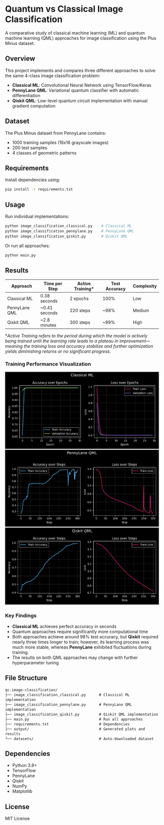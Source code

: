 # Quantum vs Classical Image Classification

A comparative study of classical machine learning (ML) and quantum machine learning (QML) approaches for image classification using the Plus Minus dataset.

## Overview

This project implements and compares three different approaches to solve the same 4-class image classification problem:

- **Classical ML**: Convolutional Neural Network using TensorFlow/Keras
- **PennyLane QML**: Variational quantum classifier with automatic differentiation
- **Qiskit QML**: Low-level quantum circuit implementation with manual gradient computation

## Dataset

The Plus Minus dataset from PennyLane contains:
- 1000 training samples (16x16 grayscale images)
- 200 test samples
- 4 classes of geometric patterns

## Requirements

Install dependencies using:
```bash
pip install -r requirements.txt
```

## Usage

Run individual implementations:
```bash
python image_classification_classical.py    # Classical ML
python image_classification_pennylane.py    # PennyLane QML
python image_classification_qiskit.py       # Qiskit QML
```

Or run all approaches:
```bash
python main.py
```

## Results

| Approach | Time per Step | Active Training* | Test Accuracy | Complexity |
|----------|---------------|----------|----------|------------|
| Classical ML | 0.38 seconds | 2 epochs | 100% | Low |
| PennyLane QML | ~0.41 seconds | 220 steps | ~98% | Medium |
| Qiskit QML | ~2.8 minutes | 300 steps | ~99% | High |

**Active Training refers to the period during which the model is actively being trained until the learning rate leads to a plateau in improvement—meaning the training loss and accuracy stabilize and further optimization yields diminishing returns or no significant progress.*
### Training Performance Visualization
<div align="center">
  <img src="output/classical_ml_training_accuracy_loss.png" alt="Classical ML Training">
</div>
<div align="center">
  <img src="output/pennylane_qml_training_accuracy_loss.png" alt="PennyLane QML Training">
</div>
<div align="center">
  <img src="output/qiskit_qml_training_accuracy_loss.png" alt="Qiskit QML Training">
</div>

### Key Findings

- **Classical ML** achieves perfect accuracy in seconds
- Quantum approaches require significantly more computational time
- Both approaches achieve around 98% test accuracy, but **Qiskit** required nearly three times longer to train; however, its learning process was much more stable, whereas **PennyLane** exhibited fluctuations during training.
- The results on both QML approaches may change with further hyperparameter tuning

## File Structure

```
qc-image-classification/
├── image_classification_classical.py      # Classical ML implementation
├── image_classification_pennylane.py      # PennyLane QML implementation  
├── image_classification_qiskit.py         # Qiskit QML implementation
├── main.py                                # Run all approaches
├── requirements.txt                       # Dependencies
├── output/                                # Generated plots and results
└── datasets/                              # Auto-downloaded dataset
```

## Dependencies

- Python 3.8+
- TensorFlow
- PennyLane
- Qiskit
- NumPy
- Matplotlib

## License

MIT License